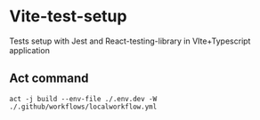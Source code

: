 # Vite-test-setup

Tests setup with Jest and React-testing-library in VIte+Typescript application

## Act command

```
act -j build --env-file ./.env.dev -W ./.github/workflows/localworkflow.yml
```
